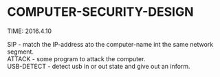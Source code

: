 # COMPUTER-SECURITY-DESIGN

TIME: 2016.4.10</br>

SIP - match the IP-address ato the computer-name int the same network segment.</br>
ATTACK - some program to attack the computer.</br>
USB-DETECT - detect usb in or out state and give out an inform.</br>
